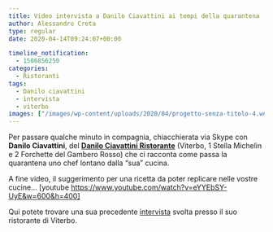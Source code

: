 ```yaml
---
title: Video intervista a Danilo Ciavattini ai tempi della quarantena
author: Alessandro Creta
type: regular
date: 2020-04-14T09:24:07+00:00

timeline_notification:
  - 1586856250
categories:
  - Ristoranti
tags:
  - Danilo ciavattini
  - intervista
  - viterbo
images: ["/images/wp-content/uploads/2020/04/progetto-senza-titolo-4.webp"]
---
```

Per passare qualche minuto in compagnia, chiacchierata via Skype con **Danilo Ciavattini**, del&nbsp;**[Danilo Ciavattini Ristorante](https://www.facebook.com/danilociavattiniristorante/)** (Viterbo, 1 Stella Michelin e 2 Forchette del Gambero Rosso) che ci racconta come passa la quarantena uno chef lontano dalla &#8220;sua&#8221; cucina.&nbsp;

A fine video, il suggerimento per una ricetta da poter replicare nelle vostre cucine&#8230; [youtube https://www.youtube.com/watch?v=eYYEbSY-UyE&w=600&h=400] 

Qui potete trovare una sua precedente <a href="https://aleepepe.com/2019/10/25/danilo-ciavattini-la-tuscia-e-servita/" target="_blank" rel="noreferrer noopener">intervista</a> svolta presso il suo ristorante di Viterbo.